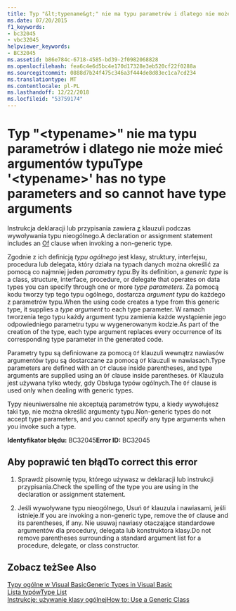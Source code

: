 ```yaml
---
title: Typ "&lt;typename&gt;" nie ma typu parametrów i dlatego nie może mieć argumentów typu
ms.date: 07/20/2015
f1_keywords:
- bc32045
- vbc32045
helpviewer_keywords:
- BC32045
ms.assetid: b86e784c-6718-4585-bd39-2f0982068828
ms.openlocfilehash: fea6c4e6d5bc4e170d17328e3eb520cf22f0288a
ms.sourcegitcommit: 0888d7b24f475c346a3f444de8d83ec1ca7cd234
ms.translationtype: MT
ms.contentlocale: pl-PL
ms.lasthandoff: 12/22/2018
ms.locfileid: "53759174"
---
```

# <a name="type-lttypenamegt-has-no-type-parameters-and-so-cannot-have-type-arguments"></a><span data-ttu-id="b2a7e-102">Typ "&lt;typename&gt;" nie ma typu parametrów i dlatego nie może mieć argumentów typu</span><span class="sxs-lookup"><span data-stu-id="b2a7e-102">Type '&lt;typename&gt;' has no type parameters and so cannot have type arguments</span></span>
<span data-ttu-id="b2a7e-103">Instrukcja deklaracji lub przypisania zawiera [z](../../visual-basic/language-reference/statements/of-clause.md) klauzuli podczas wywoływania typu nieogólnego.</span><span class="sxs-lookup"><span data-stu-id="b2a7e-103">A declaration or assignment statement includes an [Of](../../visual-basic/language-reference/statements/of-clause.md) clause when invoking a non-generic type.</span></span>  
  
 <span data-ttu-id="b2a7e-104">Zgodnie z ich definicją *typu ogólnego* jest klasy, struktury, interfejsu, procedura lub delegata, który działa na typach danych można określić za pomocą co najmniej jeden *parametry typu*.</span><span class="sxs-lookup"><span data-stu-id="b2a7e-104">By its definition, a *generic type* is a class, structure, interface, procedure, or delegate that operates on data types you can specify through one or more *type parameters*.</span></span> <span data-ttu-id="b2a7e-105">Za pomocą kodu tworzy typ tego typu ogólnego, dostarcza *argument typu* do każdego z parametrów typu.</span><span class="sxs-lookup"><span data-stu-id="b2a7e-105">When the using code creates a type from this generic type, it supplies a *type argument* to each type parameter.</span></span> <span data-ttu-id="b2a7e-106">W ramach tworzenia tego typu każdy argument typu zamienia każde wystąpienie jego odpowiedniego parametru typu w wygenerowanym kodzie.</span><span class="sxs-lookup"><span data-stu-id="b2a7e-106">As part of the creation of the type, each type argument replaces every occurrence of its corresponding type parameter in the generated code.</span></span>  
  
 <span data-ttu-id="b2a7e-107">Parametry typu są definiowane za pomocą `Of` klauzuli wewnątrz nawiasów argumentów typu są dostarczane za pomocą `Of` klauzuli w nawiasach.</span><span class="sxs-lookup"><span data-stu-id="b2a7e-107">Type parameters are defined with an `Of` clause inside parentheses, and type arguments are supplied using an `Of` clause inside parentheses.</span></span> <span data-ttu-id="b2a7e-108">`Of` Klauzula jest używana tylko wtedy, gdy Obsługa typów ogólnych.</span><span class="sxs-lookup"><span data-stu-id="b2a7e-108">The `Of` clause is used only when dealing with generic types.</span></span>  
  
 <span data-ttu-id="b2a7e-109">Typy nieuniwersalne nie akceptują parametrów typu, a kiedy wywołujesz taki typ, nie można określić argumenty typu.</span><span class="sxs-lookup"><span data-stu-id="b2a7e-109">Non-generic types do not accept type parameters, and you cannot specify any type arguments when you invoke such a type.</span></span>  
  
 <span data-ttu-id="b2a7e-110">**Identyfikator błędu:** BC32045</span><span class="sxs-lookup"><span data-stu-id="b2a7e-110">**Error ID:** BC32045</span></span>  
  
## <a name="to-correct-this-error"></a><span data-ttu-id="b2a7e-111">Aby poprawić ten błąd</span><span class="sxs-lookup"><span data-stu-id="b2a7e-111">To correct this error</span></span>  
  
1.  <span data-ttu-id="b2a7e-112">Sprawdź pisownię typu, którego używasz w deklaracji lub instrukcji przypisania.</span><span class="sxs-lookup"><span data-stu-id="b2a7e-112">Check the spelling of the type you are using in the declaration or assignment statement.</span></span>  
  
2.  <span data-ttu-id="b2a7e-113">Jeśli wywoływane typu nieogólnego, Usuń `Of` klauzula i nawiasami, jeśli istnieje.</span><span class="sxs-lookup"><span data-stu-id="b2a7e-113">If you are invoking a non-generic type, remove the `Of` clause and its parentheses, if any.</span></span> <span data-ttu-id="b2a7e-114">Nie usuwaj nawiasy otaczające standardowe argumentów dla procedury, delegata lub konstruktora klasy.</span><span class="sxs-lookup"><span data-stu-id="b2a7e-114">Do not remove parentheses surrounding a standard argument list for a procedure, delegate, or class constructor.</span></span>  
  
## <a name="see-also"></a><span data-ttu-id="b2a7e-115">Zobacz też</span><span class="sxs-lookup"><span data-stu-id="b2a7e-115">See Also</span></span>  
 [<span data-ttu-id="b2a7e-116">Typy ogólne w Visual Basic</span><span class="sxs-lookup"><span data-stu-id="b2a7e-116">Generic Types in Visual Basic</span></span>](../../visual-basic/programming-guide/language-features/data-types/generic-types.md)  
 [<span data-ttu-id="b2a7e-117">Lista typów</span><span class="sxs-lookup"><span data-stu-id="b2a7e-117">Type List</span></span>](../../visual-basic/language-reference/statements/type-list.md)  
 [<span data-ttu-id="b2a7e-118">Instrukcje: używanie klasy ogólnej</span><span class="sxs-lookup"><span data-stu-id="b2a7e-118">How to: Use a Generic Class</span></span>](../../visual-basic/programming-guide/language-features/data-types/how-to-use-a-generic-class.md)
